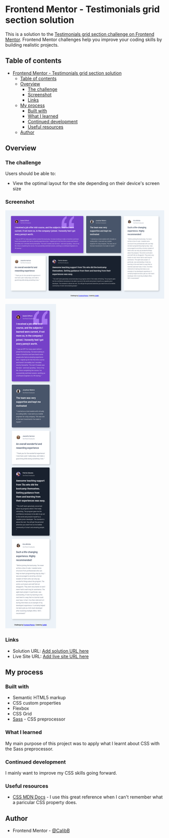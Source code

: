 # Frontend Mentor - Testimonials grid section solution

This is a solution to the [Testimonials grid section challenge on Frontend Mentor](https://www.frontendmentor.io/challenges/testimonials-grid-section-Nnw6J7Un7). Frontend Mentor challenges help you improve your coding skills by building realistic projects. 

## Table of contents

- [Frontend Mentor - Testimonials grid section solution](#frontend-mentor---testimonials-grid-section-solution)
  - [Table of contents](#table-of-contents)
  - [Overview](#overview)
    - [The challenge](#the-challenge)
    - [Screenshot](#screenshot)
    - [Links](#links)
  - [My process](#my-process)
    - [Built with](#built-with)
    - [What I learned](#what-i-learned)
    - [Continued development](#continued-development)
    - [Useful resources](#useful-resources)
  - [Author](#author)

## Overview

### The challenge

Users should be able to:

- View the optimal layout for the site depending on their device's screen size

### Screenshot

![Desktop screenshot](./images/mentor_testimonials_desktop.png)

![Mobile screenshot](./images/mentor_testimonials_mobile.png)

### Links

- Solution URL: [Add solution URL here](https://your-solution-url.com)
- Live Site URL: [Add live site URL here](https://your-live-site-url.com)

## My process

### Built with

- Semantic HTML5 markup
- CSS custom properties
- Flexbox
- CSS Grid
- [Sass](https://sass-lang.com/) - CSS preprocessor

### What I learned

My main purpose of this project was to apply what I learnt about CSS with the Sass preprocessor.

### Continued development

I mainly want to improve my CSS skills going forward.

### Useful resources

- [CSS MDN Docs](https://developer.mozilla.org/en-US/docs/Web/CSS) - I use this great reference when I can't remember what a paricular CSS property does.

## Author

- Frontend Mentor - [@CalibB](https://www.frontendmentor.io/profile/CalibB)